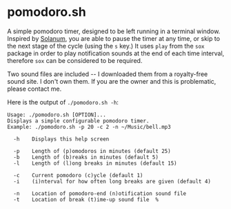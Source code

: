 pomodoro.sh
=====
A simple pomodoro timer, designed to be left running in a terminal window.
Inspired by [Solanum](https://apps.gnome.org/Solanum/), you are able to pause
the timer at any time, or skip to the next stage of the cycle (using the `s`
key.) It uses `play` from the `sox` package in order to play notification sounds
at the end of each time interval, therefore `sox` can be considered to be
required.

Two sound files are included -- I downloaded them from a royalty-free sound
site. I don't own them. If you are the owner and this is problematic, please
contact me.

Here is the output of `./pomodoro.sh -h`:
```
Usage: ./pomodoro.sh [OPTION]...
Displays a simple configurable pomodoro timer.
Example: ./pomodoro.sh -p 20 -c 2 -n ~/Music/bell.mp3

  -h	Displays this help screen

  -p	Length of (p)omodoros in minutes (default 25)
  -b	Length of (b)reaks in minutes (default 5)
  -l	Length of (l)ong breaks in minutes (default 15)

  -c	Current pomodoro (c)ycle (default 1)
  -i	(i)nterval for how often long breaks are given (default 4)

  -n	Location of pomodoro-end (n)otification sound file
  -t	Location of break (t)ime-up sound file	%
```
